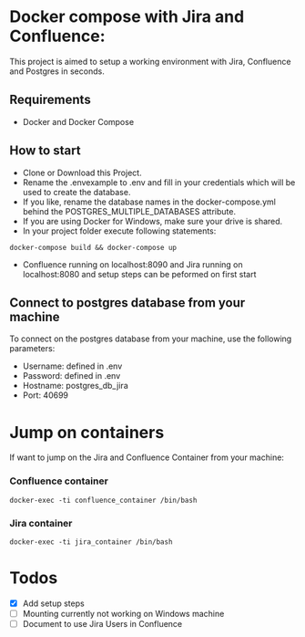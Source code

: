 # Docker compose with Jira and Confluence:

This project is aimed to setup a working environment with Jira, Confluence and Postgres in seconds.

## Requirements
- Docker and Docker Compose

## How to start

* Clone or Download this Project.
* Rename the .envexample to .env and fill in your credentials which will be used to create the database.
* If you like, rename the database names in the docker-compose.yml behind the POSTGRES_MULTIPLE_DATABASES attribute.
* If you are using Docker for Windows, make sure your drive is shared.
* In your project folder execute following statements:
```
docker-compose build && docker-compose up
```
* Confluence running on localhost:8090 and Jira running on localhost:8080 and setup steps can be peformed on first start

## Connect to postgres database from your machine

To connect on the postgres database from your machine, use the following parameters:
- Username: defined in .env
- Password: defined in .env
- Hostname: postgres_db_jira
- Port: 40699

# Jump on containers

If want to jump on the Jira and Confluence Container from your machine:
### Confluence container
```
docker-exec -ti confluence_container /bin/bash
```
### Jira container
```
docker-exec -ti jira_container /bin/bash
```

# Todos
- [x] Add setup steps
- [ ] Mounting currently not working on Windows machine
- [ ] Document to use Jira Users in Confluence
